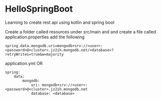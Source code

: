 # HelloSpringBoot
 Learning to create rest api using kotlin and spring boot

Create a folder called resources under src/main and and create a file called application.properties add the following
```
spring.data.mongodb.uri=mongodb+srv://<user>:<password>@<cluster>.jz2ih.mongodb.net/<database>?retryWrites=true&w=majority
```
application.yml
OR
```
spring:
    data:
        mongodb:
            uri: mongodb+srv://<user>:<password>@<cluster>.jz2ih.mongodb.net
            database: <database>
```
